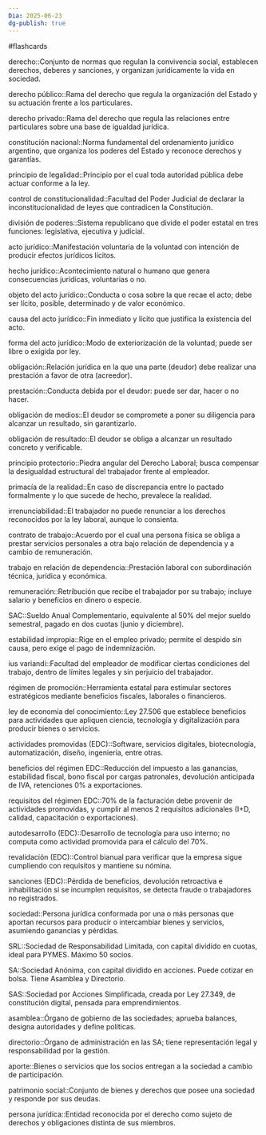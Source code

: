 ```yaml
---
Dia: 2025-06-23
dg-publish: true
---
```

#flashcards

derecho::Conjunto de normas que regulan la convivencia social, establecen derechos, deberes y sanciones, y organizan jurídicamente la vida en sociedad.

derecho público::Rama del derecho que regula la organización del Estado y su actuación frente a los particulares.

derecho privado::Rama del derecho que regula las relaciones entre particulares sobre una base de igualdad jurídica.

constitución nacional::Norma fundamental del ordenamiento jurídico argentino, que organiza los poderes del Estado y reconoce derechos y garantías.

principio de legalidad::Principio por el cual toda autoridad pública debe actuar conforme a la ley.

control de constitucionalidad::Facultad del Poder Judicial de declarar la inconstitucionalidad de leyes que contradicen la Constitución.

división de poderes::Sistema republicano que divide el poder estatal en tres funciones: legislativa, ejecutiva y judicial.

acto jurídico::Manifestación voluntaria de la voluntad con intención de producir efectos jurídicos lícitos.

hecho jurídico::Acontecimiento natural o humano que genera consecuencias jurídicas, voluntarias o no.

objeto del acto jurídico::Conducta o cosa sobre la que recae el acto; debe ser lícito, posible, determinado y de valor económico.

causa del acto jurídico::Fin inmediato y lícito que justifica la existencia del acto.

forma del acto jurídico::Modo de exteriorización de la voluntad; puede ser libre o exigida por ley.

obligación::Relación jurídica en la que una parte (deudor) debe realizar una prestación a favor de otra (acreedor).

prestación::Conducta debida por el deudor: puede ser dar, hacer o no hacer.

obligación de medios::El deudor se compromete a poner su diligencia para alcanzar un resultado, sin garantizarlo.

obligación de resultado::El deudor se obliga a alcanzar un resultado concreto y verificable.

principio protectorio::Piedra angular del Derecho Laboral; busca compensar la desigualdad estructural del trabajador frente al empleador.

primacía de la realidad::En caso de discrepancia entre lo pactado formalmente y lo que sucede de hecho, prevalece la realidad.

irrenunciabilidad::El trabajador no puede renunciar a los derechos reconocidos por la ley laboral, aunque lo consienta.

contrato de trabajo::Acuerdo por el cual una persona física se obliga a prestar servicios personales a otra bajo relación de dependencia y a cambio de remuneración.

trabajo en relación de dependencia::Prestación laboral con subordinación técnica, jurídica y económica.

remuneración::Retribución que recibe el trabajador por su trabajo; incluye salario y beneficios en dinero o especie.

SAC::Sueldo Anual Complementario, equivalente al 50% del mejor sueldo semestral, pagado en dos cuotas (junio y diciembre).

estabilidad impropia::Rige en el empleo privado; permite el despido sin causa, pero exige el pago de indemnización.

ius variandi::Facultad del empleador de modificar ciertas condiciones del trabajo, dentro de límites legales y sin perjuicio del trabajador.

régimen de promoción::Herramienta estatal para estimular sectores estratégicos mediante beneficios fiscales, laborales o financieros.

ley de economía del conocimiento::Ley 27.506 que establece beneficios para actividades que apliquen ciencia, tecnología y digitalización para producir bienes o servicios.

actividades promovidas (EDC)::Software, servicios digitales, biotecnología, automatización, diseño, ingeniería, entre otras.

beneficios del régimen EDC::Reducción del impuesto a las ganancias, estabilidad fiscal, bono fiscal por cargas patronales, devolución anticipada de IVA, retenciones 0% a exportaciones.

requisitos del régimen EDC::70% de la facturación debe provenir de actividades promovidas, y cumplir al menos 2 requisitos adicionales (I+D, calidad, capacitación o exportaciones).

autodesarrollo (EDC)::Desarrollo de tecnología para uso interno; no computa como actividad promovida para el cálculo del 70%.

revalidación (EDC)::Control bianual para verificar que la empresa sigue cumpliendo con requisitos y mantiene su nómina.

sanciones (EDC)::Pérdida de beneficios, devolución retroactiva e inhabilitación si se incumplen requisitos, se detecta fraude o trabajadores no registrados.

sociedad::Persona jurídica conformada por una o más personas que aportan recursos para producir o intercambiar bienes y servicios, asumiendo ganancias y pérdidas.

SRL::Sociedad de Responsabilidad Limitada, con capital dividido en cuotas, ideal para PYMES. Máximo 50 socios.

SA::Sociedad Anónima, con capital dividido en acciones. Puede cotizar en bolsa. Tiene Asamblea y Directorio.

SAS::Sociedad por Acciones Simplificada, creada por Ley 27.349, de constitución digital, pensada para emprendimientos.

asamblea::Órgano de gobierno de las sociedades; aprueba balances, designa autoridades y define políticas.

directorio::Órgano de administración en las SA; tiene representación legal y responsabilidad por la gestión.

aporte::Bienes o servicios que los socios entregan a la sociedad a cambio de participación.

patrimonio social::Conjunto de bienes y derechos que posee una sociedad y responde por sus deudas.

persona jurídica::Entidad reconocida por el derecho como sujeto de derechos y obligaciones distinta de sus miembros.